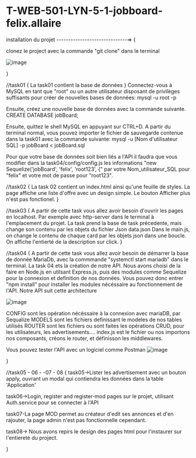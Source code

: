 

# T-WEB-501-LYN-5-1-jobboard-felix.allaire



installation du projet ------------------------------=>
{

clonez le project avec la commande "git clone" dans le terminal 


![image](https://user-images.githubusercontent.com/113336285/195361778-2d5db91f-8e46-4e40-b104-51e7859b502b.png)



}

//task01
{
  La task01 contient la base de données 
}
Connectez-vous à MySQL en tant que "root" ou un autre utilisateur disposant de privilèges suffisants pour créer de nouvelles bases de données:
mysql -u root -p

Ensuite, créez une nouvelle base de données avec la commande suivante.
CREATE DATABASE jobBoard;

Ensuite, quittez le shell MySQL en appuyant sur CTRL+D. A partir du terminal normal, vous pouvez importer le fichier de sauvegarde contenue dans la task01 avec la commande suivante:
mysql -u [Nom d'utilisateur SQL] -p jobBoard < jobBoard.sql

Pour que votre base de données soit bien liés a l'API il faudra que vous modifier dans la task04/config/config.js les informations "new Sequelize('jobBoard', 'felix', 'root123', {" par votre Nom_utilisateur_SQL pour "felix" et votre mot de passe pour "root123". 

//task02
{
La task 02 contient un index.html ainsi qu'une feuille de styles. La page affiche une liste d'offre avec un design simple. Le bouton Afficher plus n'est pas fonctionel. 
}


//task03
{
A partir de cette task vous allez avoir besoin d'ouvrir les pages en localhost. Par exemple avec http-server dans le terminal à l'emplacement du projet.
La task prend la base de task précedente, mais change son contenu par les objets du fichier Json data.json
Dans le main.js, on change le contenu de chaque card par les objets json dans une boucle. On affiche l'entierté de la description sur click. 
}

//task04
{
A partir de cette task vous allez avoir besoin de démarrer la base de donnée MariaDb, avec la commmande "systemctl start mariadb" dans le terminal.
La task 04 ets la création de notre API. Nous avons choisi de la faire en Node.js en utilsant Express.js, puis des modules comme Sequelize pour la connexion et definition de nos données. 
Vous pouvez donc entrer "npm install" pour installer les modules nécéssaire au fonctionnement de l'API. 
Notre API suit cette architecture


![image](https://user-images.githubusercontent.com/113336285/196053861-b2e03015-0188-470d-9bfd-776f89a54a9c.png)






CONFIG sont les opération nécéssaire à la connexion avec mariaDB, par Sequalize
MODELS sont les fichiers definissant le modeles de nos tables utilisés 
ROUTER sont les fichiers ou sont faites les opérations CRUD, pour les utilisateurs, les advertisements....
index.js est le fichier ou nos importons nos composants, créons le router, et définisson les middlewares. 

Vous pouvez tester l'API avec un logiciel comme Postman 
![image](https://user-images.githubusercontent.com/113336285/196058590-b3857e08-caa7-4127-b0ac-414ff7a5ef53.png)

}

//task05 - 06 - -07 - 08
{
task05->Lister les advertisement avec un bouton apply, ouvrant un modal qui contiendra les données dans la table 'Application'

task06->Login, register and register-mod pages sur le projet, utilisant Auth.service pour se connecter à l'API

task07-La page MOD permet au créateur d'edit ses annonces et d'en rajouter, la page admin n'est pas fonctionnelle cependant. 

task08-> Nous avons repirs le design des pages html pour l'instaurer sur l'entiereté du project. 

}
